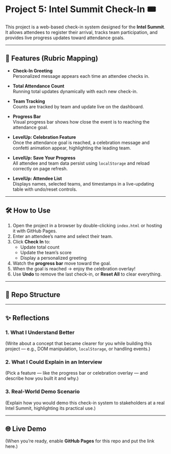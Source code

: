 
# Project 5: Intel Summit Check-In 🎟

This project is a web-based check-in system designed for the **Intel Summit**.  
It allows attendees to register their arrival, tracks team participation, and provides live progress updates toward attendance goals.

---

## 🚀 Features (Rubric Mapping)

- **Check-In Greeting**  
  Personalized message appears each time an attendee checks in.  

- **Total Attendance Count**  
  Running total updates dynamically with each new check-in.  

- **Team Tracking**  
  Counts are tracked by team and update live on the dashboard.  

- **Progress Bar**  
  Visual progress bar shows how close the event is to reaching the attendance goal.  

- **LevelUp: Celebration Feature**  
  Once the attendance goal is reached, a celebration message and confetti animation appear, highlighting the leading team.  

- **LevelUp: Save Your Progress**  
  All attendee and team data persist using `localStorage` and reload correctly on page refresh.  

- **LevelUp: Attendee List**  
  Displays names, selected teams, and timestamps in a live-updating table with undo/reset controls.  

---

## 🛠️ How to Use

1. Open the project in a browser by double-clicking `index.html` or hosting it with GitHub Pages.  
2. Enter an attendee’s name and select their team.  
3. Click **Check In** to:  
   - Update total count  
   - Update the team’s score  
   - Display a personalized greeting  
4. Watch the **progress bar** move toward the goal.  
5. When the goal is reached → enjoy the celebration overlay!  
6. Use **Undo** to remove the last check-in, or **Reset All** to clear everything.  

---

## 📂 Repo Structure

---

## ✨ Reflections

### 1. What I Understand Better
(Write about a concept that became clearer for you while building this project — e.g., DOM manipulation, `localStorage`, or handling events.)

### 2. What I Could Explain in an Interview
(Pick a feature — like the progress bar or celebration overlay — and describe how you built it and why.)

### 3. Real-World Demo Scenario
(Explain how you would demo this check-in system to stakeholders at a real Intel Summit, highlighting its practical use.)

---

## 🌐 Live Demo
(When you’re ready, enable **GitHub Pages** for this repo and put the link here.)
